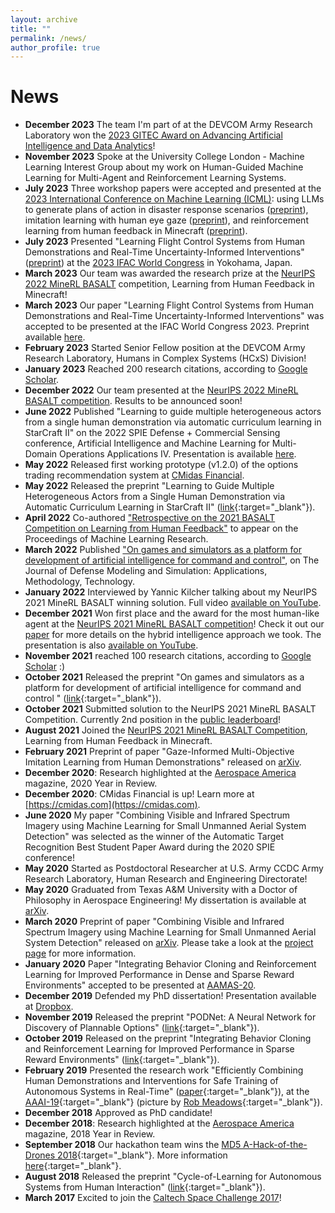 ```yaml
---
layout: archive
title: ""
permalink: /news/
author_profile: true
---
```

# News
- **December 2023** The team I'm part of at the DEVCOM Army Research Laboratory won the [2023 GITEC Award on Advancing Artificial Intelligence and Data Analytics](https://atarc.org/gitec-winners-2023/)!  
- **November 2023** Spoke at the University College London - Machine Learning Interest Group about my work on Human-Guided Machine Learning for Multi-Agent and Reinforcement Learning Systems.  
- **July 2023** Three workshop papers were accepted and presented at the [2023 International Conference on Machine Learning (ICML)](https://icml.cc/): using LLMs to generate plans of action in disaster response scenarios ([preprint](https://arxiv.org/abs/2306.17271)), imitation learning with human eye gaze ([preprint](https://arxiv.org/abs/2102.13008)), and reinforcement learning from human feedback in Minecraft ([preprint](https://arxiv.org/abs/2307.12158)).   
- **July 2023** Presented "Learning Flight Control Systems from Human Demonstrations and Real-Time Uncertainty-Informed Interventions" ([preprint](https://arxiv.org/abs/2305.00929)) at the [2023 IFAC World Congress](https://www.ifac2023.org/) in Yokohama, Japan.  
- **March 2023** Our team was awarded the research prize at the [NeurIPS 2022 MineRL BASALT](https://www.aicrowd.com/challenges/neurips-2022-minerl-basalt-competition) competition, Learning from Human Feedback in Minecraft!  
- **March 2023** Our paper "Learning Flight Control Systems from Human Demonstrations and Real-Time Uncertainty-Informed Interventions" was accepted to be presented at the IFAC World Congress 2023. Preprint available [here](https://arxiv.org/abs/2305.00929).  
- **February 2023** Started Senior Fellow position at the DEVCOM Army Research Laboratory, Humans in Complex Systems (HCxS) Division!  
- **January 2023** Reached 200 research citations, according to [Google Scholar](https://scholar.google.com/citations?user=zRD7VRUAAAAJ&hl=en).  
- **December 2022** Our team presented at the [NeurIPS 2022 MineRL BASALT competition](https://www.aicrowd.com/challenges/neurips-2022-minerl-basalt-competition). Results to be announced soon!  
- **June 2022** Published "Learning to guide multiple heterogeneous actors from a single human demonstration via automatic curriculum learning in StarCraft II" on the 2022 SPIE Defense + Commercial Sensing conference, Artificial Intelligence and Machine Learning for Multi-Domain Operations Applications IV. Presentation is available [here](https://www.spiedigitallibrary.org/conference-proceedings-of-spie/12113/2622154/Learning-to-guide-multiple-heterogeneous-actors-from-a-single-human/10.1117/12.2622154.short?SSO=1).  
- **May 2022** Released first working prototype (v1.2.0) of the options trading recommendation system at [CMidas Financial](https://www.cmidas.com/dashboard/).  
- **May 2022** Released the preprint "Learning to Guide Multiple Heterogeneous Actors from a Single Human Demonstration via Automatic Curriculum Learning in StarCraft II" ([link](https://arxiv.org/abs/2205.05784){:target="_blank"}).  
- **April 2022** Co-authored ["Retrospective on the 2021 BASALT Competition on Learning from Human Feedback"](https://arxiv.org/pdf/2204.07123.pdf) to appear on the Proceedings of Machine Learning Research.  
- **March 2022** Published ["On games and simulators as a platform for development of artificial intelligence for command and control"](https://journals.sagepub.com/doi/abs/10.1177/15485129221083278), on The Journal of Defense Modeling and Simulation: Applications, Methodology, Technology.  
- **January 2022** Interviewed by Yannic Kilcher talking about my NeurIPS 2021 MineRL BASALT winning solution. Full video [available on YouTube](https://www.youtube.com/watch?v=a4P8v8lGFPw).
- **December 2021** Won first place and the award for the most human-like agent at the [NeurIPS 2021 MineRL BASALT competition](https://www.aicrowd.com/challenges/neurips-2021-minerl-basalt-competition)! Check it out our [paper](https://arxiv.org/abs/2112.03482) for more details on the hybrid intelligence approach we took. The presentation is also [available on YouTube](https://youtu.be/0Xu1EkrFefo).  
- **November 2021** reached 100 research citations, according to [Google Scholar](https://scholar.google.com/citations?user=zRD7VRUAAAAJ&hl=en) :)
- **October 2021** Released the preprint "On games and simulators as a platform for development of artificial intelligence for command and control
" ([link](https://arxiv.org/abs/2110.11305){:target="_blank"}).
- **October 2021** Submitted solution to the NeurIPS 2021 MineRL BASALT Competition. Currently 2nd position in the [public leaderboard](https://www.aicrowd.com/challenges/neurips-2021-minerl-basalt-competition/leaderboards)!
- **August 2021** Joined the [NeurIPS 2021 MineRL BASALT Competition](https://www.aicrowd.com/challenges/neurips-2021-minerl-basalt-competition), Learning from Human Feedback in Minecraft.
- **February 2021** Preprint of paper "Gaze-Informed Multi-Objective Imitation Learning from Human Demonstrations" released on [arXiv](https://arxiv.org/abs/2102.13008).
- **December 2020**: Research highlighted at the [Aerospace America](https://aerospaceamerica.aiaa.org/year-in-review/progress-in-autonomy-space-robotics-satellite-systems-air-traffic-control/) magazine, 2020 Year in Review.
- **December 2020**: CMidas Financial is up! Learn more at [https://cmidas.com](https://cmidas.com).
- **June 2020** My paper "Combining Visible and Infrared Spectrum Imagery using Machine Learning for Small Unmanned Aerial System Detection" was selected as the winner of the Automatic Target Recognition Best Student Paper Award during the 2020 SPIE conference!
- **May 2020** Started as Postdoctoral Researcher at U.S. Army CCDC Army Research Laboratory, Human Research and Engineering Directorate!
- **May 2020** Graduated from Texas A&M University with a Doctor of Philosophy in Aerospace Engineering! My dissertation is available at [arXiv](https://arxiv.org/abs/2008.13221).
- **March 2020** Preprint of paper "Combining Visible and Infrared Spectrum Imagery using Machine Learning for Small Unmanned Aerial System Detection" released on [arXiv](https://arxiv.org/abs/2003.12638). Please take a look at the [project page](https://sites.google.com/view/tamudrone-spie2020/) for more information. 
- **January 2020** Paper "Integrating Behavior Cloning and Reinforcement Learning for Improved Performance in Dense and Sparse Reward Environments" accepted to be presented at [AAMAS-20](https://aamas2020.conference.auckland.ac.nz/papers/).
- **December 2019** Defended my PhD dissertation! Presentation available at [Dropbox](https://www.dropbox.com/s/qly3jbbl9g8qqns/Presentation_Defense_VGGoecks_final.pdf).
- **November 2019** Released the preprint "PODNet: A Neural Network for Discovery of Plannable Options" ([link](https://arxiv.org/abs/1911.00171){:target="_blank"}).
- **October 2019** Released on the preprint "Integrating Behavior Cloning and Reinforcement Learning for Improved Performance in Sparse Reward Environments" ([link](https://arxiv.org/abs/1910.04281){:target="_blank"}).
- **February 2019** Presented the research work "Efficiently Combining Human Demonstrations and Interventions for Safe Training of Autonomous Systems in Real-Time" ([paper](https://arxiv.org/abs/1810.11545){:target="_blank"}), at the [AAAI-19](https://aaai.org/Conferences/AAAI-19/){:target="_blank"} (picture by [Rob Meadows](https://twitter.com/robmeadows/status/1091382352167628800){:target="_blank"}).
- **December 2018** Approved as PhD candidate!
- **December 2018**: Research highlighted at the [Aerospace America](https://aerospaceamerica.aiaa.org/year-in-review/uh-1-huey-flies-autonomous-resupply-mission-in-test/) magazine, 2018 Year in Review.
- **September 2018** Our hackathon team wins the [MD5 A-Hack-of-the-Drones 2018](https://a-hack-of-the-drones.devpost.com){:target="_blank"}. More information [here](https://engineering.tamu.edu/news/2018/11/a-team-wins-md5-a-hack-of-the-drones-2018.html){:target="_blank"}.
- **August 2018** Released the preprint "Cycle-of-Learning for Autonomous Systems from Human Interaction" ([link](https://arxiv.org/abs/1808.09572){:target="_blank"}).
- **March 2017** Excited to join the [Caltech Space Challenge 2017](http://csc.caltech.edu/CSC2017/first-day-of-the-challenge-the-journey-begins.html)!
